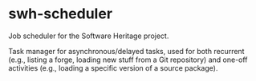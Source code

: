swh-scheduler
=============

Job scheduler for the Software Heritage project.

Task manager for asynchronous/delayed tasks, used for both recurrent (e.g.,
listing a forge, loading new stuff from a Git repository) and one-off
activities (e.g., loading a specific version of a source package).
